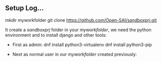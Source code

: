 ## Setup Log...
  mkdir myworkfolder
  git clone https://github.com/Open-SAI/sandboxprj.git

It create a *sandboxprj* folder in your *myworkfolder*, we need the python environment and to install django and other tools:

- First as admin:
  dnf install python3-virtualenv
  dnf install python3-pip

- Next as normal user in our *myworkfolder* created previously:
  
